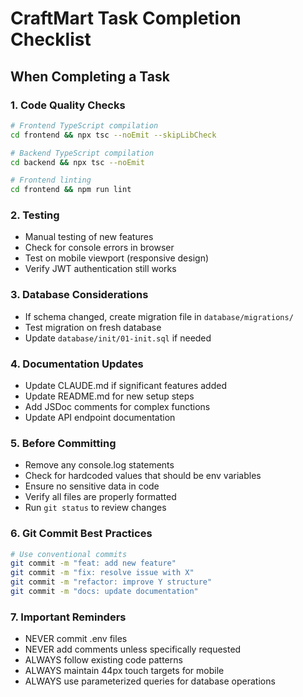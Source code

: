 # CraftMart Task Completion Checklist

## When Completing a Task

### 1. Code Quality Checks
```bash
# Frontend TypeScript compilation
cd frontend && npx tsc --noEmit --skipLibCheck

# Backend TypeScript compilation  
cd backend && npx tsc --noEmit

# Frontend linting
cd frontend && npm run lint
```

### 2. Testing
- Manual testing of new features
- Check for console errors in browser
- Test on mobile viewport (responsive design)
- Verify JWT authentication still works

### 3. Database Considerations
- If schema changed, create migration file in `database/migrations/`
- Test migration on fresh database
- Update `database/init/01-init.sql` if needed

### 4. Documentation Updates
- Update CLAUDE.md if significant features added
- Update README.md for new setup steps
- Add JSDoc comments for complex functions
- Update API endpoint documentation

### 5. Before Committing
- Remove any console.log statements
- Check for hardcoded values that should be env variables
- Ensure no sensitive data in code
- Verify all files are properly formatted
- Run `git status` to review changes

### 6. Git Commit Best Practices
```bash
# Use conventional commits
git commit -m "feat: add new feature"
git commit -m "fix: resolve issue with X"
git commit -m "refactor: improve Y structure"
git commit -m "docs: update documentation"
```

### 7. Important Reminders
- NEVER commit .env files
- NEVER add comments unless specifically requested
- ALWAYS follow existing code patterns
- ALWAYS maintain 44px touch targets for mobile
- ALWAYS use parameterized queries for database operations